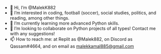 - 👋 Hi, I’m @MalekK882
- 👀 I’m interested in coding, football (soccer), social studies, politics, and reading, among other things.
- 🌱 I’m currently learning more advanced Python skills.
- 💞️ I’m looking to collaborate on Python projects of all types! Contact me with any suggestions!
- 📫 How to reach me: at Replit as @Malek882, on Discord as Qassam#4664, and on email as malekkamal885@gmail.com

<!---
MalekK882/MalekK882 is a ✨ special ✨ repository because its `README.md` (this file) appears on your GitHub profile.
You can click the Preview link to take a look at your changes.
--->

